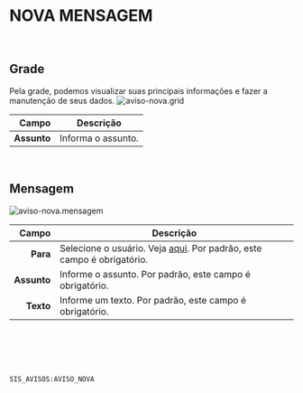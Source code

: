 # NOVA MENSAGEM
<br>

## Grade
Pela grade, podemos visualizar suas principais informações e fazer a manutenção de seus dados.
![aviso-nova.grid](https://raw.githubusercontent.com/netforcews/docs-siscom/master/geral/imagens/aviso-nova.grid.png)

Campo | Descrição
--:|---
**Assunto** | Informa o assunto.
<br>

## Mensagem
![aviso-nova.mensagem](https://raw.githubusercontent.com/netforcews/docs-siscom/master/geral/imagens/aviso-nova.mensagem.png)

Campo | Descrição
--:|---
**Para** | Selecione o usuário. Veja [aqui](/desenvolvimento/usuario.md). Por padrão, este campo é obrigatório.
**Assunto** | Informe o assunto. Por padrão, este campo é obrigatório.
**Texto** | Informe um texto. Por padrão, este campo é obrigatório.
<br>
<br>
<br>
<br>

```SIS_AVISOS:AVISO_NOVA```
